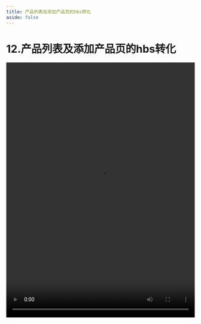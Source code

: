 ```yaml
---
title: 产品列表及添加产品页的hbs转化
aside: false
---
```


# 12.产品列表及添加产品页的hbs转化

<video autoplay src="http://qn.chinavanes.com/nodejs/module-6/12.产品列表及添加产品页的hbs转化.mp4" controls controlsList="nodownload" width="100%" height="680"/>

